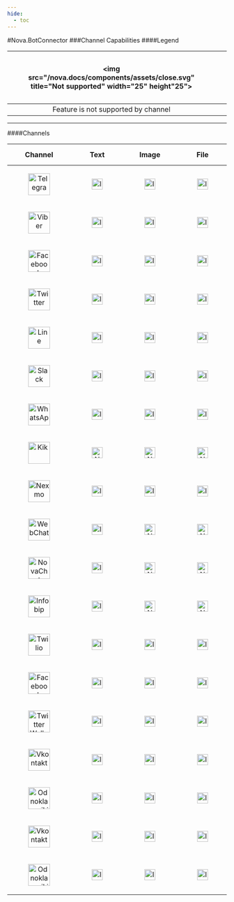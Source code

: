 ```yaml
---
hide:
  - toc
---
```


#Nova.BotConnector
###Channel Capabilities
####Legend

|<figure> <img src="/nova.docs/components/assets/close.svg" title="Not supported" width="25" height"25"> </a> </figure> |<figure> <img src="/nova.docs/components/assets/check.svg" title="Implemented" width="25" height"25"> </a> </figure> |<figure> <img src="/nova.docs/components/assets/dash.svg" title="Not implemented" width="25" height"25"> </a> </figure> |
|:---:                              |:---:                                  |:---:                                          |
|Feature is not supported by channel|Feature is implemented in the component|Feature is not yet implemented in the component|

***

####Channels
<table>
  <thead>
  <tr>
    <th align="center">Channel</th>
	<th align="center">Text</th>
    <th align="center">Image</th>
    <th align="center">File</th>
    <th align="center">Emoji</th>
    <th align="center">Typing</th>
    <th align="center">Quick Replies</th>
    <th align="center">Card</th>
    <th align="center">Button List</th>
    <th align="center">Button Grid</th>
    <th align="center">Carousel</th>
  </tr>
  </thead>
  <tbody>
  <tr>
	<td align="center"><figure> <a href="botconnector/telegramconnector.html"> <img src="/nova.docs/components/assets/telegram.svg" title="Telegram" width="50" height"50"> </a> </figure> </td>
	<td align="center"><figure> <a href="botconnector/telegramconnector.html#text"> <img src="/nova.docs/components/assets/check.svg" title="Implemented" width="25" height"25"> </a> </figure> </td>
	<td align="center"><figure> <a href="botconnector/telegramconnector.html#pictures"> <img src="/nova.docs/components/assets/check.svg" title="Implemented" width="25" height"25"> </a> </figure> </td>
	<td align="center"><figure> <a href="botconnector/telegramconnector.html#files"> <img src="/nova.docs/components/assets/check.svg" title="Implemented" width="25" height"25"> </a> </figure> </td>
	<td align="center"><figure> <a href="botconnector/telegramconnector.html#emoji"> <img src="/nova.docs/components/assets/check.svg" title="Implemented" width="25" height"25"> </a> </figure> </td>
	<td align="center"><figure> <a href="botconnector/telegramconnector.html#typing"> <img src="/nova.docs/components/assets/check.svg" title="Implemented" width="25" height"25"> </a> </figure> </td>
	<td align="center"><figure> <a href="botconnector/telegramconnector.html#quick-replies"> <img src="/nova.docs/components/assets/check.svg" title="Implemented" width="25" height"25"> </a> </figure> </td>
	<td align="center"><figure> <a href="botconnector/telegramconnector.html#card"> <img src="/nova.docs/components/assets/check.svg" title="Implemented" width="25" height"25"> </a> </figure> </td>
	<td align="center"><figure> <a href="botconnector/telegramconnector.html#button-list"> <img src="/nova.docs/components/assets/check.svg" title="Implemented" width="25" height"25"> </a> </figure> </td>
	<td align="center"><figure> <a href="botconnector/telegramconnector.html#button-grid"> <img src="/nova.docs/components/assets/check.svg" title="Implemented" width="25" height"25"> </a> </figure> </td>
	<td align="center"><figure> <a href="botconnector/telegramconnector.html#carousel"> <img src="/nova.docs/components/assets/check.svg" title="Implemented" width="25" height"25"> </a> </figure> </td>
  </tr>
  <tr>
	<td align="center"><figure> <a href="botconnector/viberconnector.html"> <img src="/nova.docs/components/assets/viber.svg" title="Viber" width="50" height"50"> </a> </figure>                           </td>
	<td align="center"><figure> <a href="botconnector/telegramconnector.html#text"> <img src="/nova.docs/components/assets/check.svg" title="Implemented" width="25" height"25"> </a> </figure> </td>
	<td align="center"><figure> <a href="botconnector/telegramconnector.html#pictures"> <img src="/nova.docs/components/assets/check.svg" title="Implemented" width="25" height"25"> </a> </figure> </td>
	<td align="center"><figure> <a href="botconnector/telegramconnector.html#files"> <img src="/nova.docs/components/assets/check.svg" title="Implemented" width="25" height"25"> </a> </figure> </td>
	<td align="center"><figure> <a href="botconnector/telegramconnector.html#emoji"> <img src="/nova.docs/components/assets/check.svg" title="Implemented" width="25" height"25"> </a> </figure> </td>
	<td align="center"><figure> <a href="botconnector/telegramconnector.html#typing"> <img src="/nova.docs/components/assets/check.svg" title="Implemented" width="25" height"25"> </a> </figure> </td>
	<td align="center"><figure> <a href="botconnector/telegramconnector.html#quick-replies"> <img src="/nova.docs/components/assets/check.svg" title="Implemented" width="25" height"25"> </a> </figure> </td>
	<td align="center"><figure> <a href="botconnector/telegramconnector.html#card"> <img src="/nova.docs/components/assets/check.svg" title="Implemented" width="25" height"25"> </a> </figure> </td>
	<td align="center"><figure> <a href="botconnector/telegramconnector.html#button-list"> <img src="/nova.docs/components/assets/check.svg" title="Implemented" width="25" height"25"> </a> </figure> </td>
	<td align="center"><figure> <a href="botconnector/telegramconnector.html#button-grid"> <img src="/nova.docs/components/assets/check.svg" title="Implemented" width="25" height"25"> </a> </figure> </td>
	<td align="center"><figure> <a href="botconnector/telegramconnector.html#carousel"> <img src="/nova.docs/components/assets/check.svg" title="Implemented" width="25" height"25"> </a> </figure> </td>
  </tr>
  <tr>
	<td align="center"><figure> <a href="botconnector/fbconnector.html"> <img src="/nova.docs/components/assets/fbmesseger.svg" title="Facebook Messeger" width="50" height"50"> </a> </figure>             </td>
	<td align="center"><figure> <a href="botconnector/telegramconnector.html#text"> <img src="/nova.docs/components/assets/check.svg" title="Implemented" width="25" height"25"> </a> </figure> </td>
	<td align="center"><figure> <a href="botconnector/telegramconnector.html#pictures"> <img src="/nova.docs/components/assets/check.svg" title="Implemented" width="25" height"25"> </a> </figure> </td>
	<td align="center"><figure> <a href="botconnector/telegramconnector.html#files"> <img src="/nova.docs/components/assets/check.svg" title="Implemented" width="25" height"25"> </a> </figure> </td>
	<td align="center"><figure> <a href="botconnector/telegramconnector.html#emoji"> <img src="/nova.docs/components/assets/check.svg" title="Implemented" width="25" height"25"> </a> </figure> </td>
	<td align="center"><figure> <a href="botconnector/telegramconnector.html#typing"> <img src="/nova.docs/components/assets/check.svg" title="Implemented" width="25" height"25"> </a> </figure> </td>
	<td align="center"><figure> <a href="botconnector/telegramconnector.html#quick-replies"> <img src="/nova.docs/components/assets/check.svg" title="Implemented" width="25" height"25"> </a> </figure> </td>
	<td align="center"><figure> <a href="botconnector/telegramconnector.html#card"> <img src="/nova.docs/components/assets/check.svg" title="Implemented" width="25" height"25"> </a> </figure> </td>
	<td align="center"><figure> <a href="botconnector/telegramconnector.html#button-list"> <img src="/nova.docs/components/assets/check.svg" title="Implemented" width="25" height"25"> </a> </figure> </td>
	<td align="center"><figure> <a href="botconnector/telegramconnector.html#button-grid"> <img src="/nova.docs/components/assets/check.svg" title="Implemented" width="25" height"25"> </a> </figure> </td>
	<td align="center"><figure> <a href="botconnector/telegramconnector.html#carousel"> <img src="/nova.docs/components/assets/check.svg" title="Implemented" width="25" height"25"> </a> </figure> </td>
  </tr>
  <tr>
	<td align="center"><figure> <a href="botconnector/twitterconnector.html"> <img src="/nova.docs/components/assets/twitter.svg" title="Twitter" width="50" height"50"> </a> </figure>                     </td>
	<td align="center"><figure> <a href="botconnector/telegramconnector.html#text"> <img src="/nova.docs/components/assets/check.svg" title="Implemented" width="25" height"25"> </a> </figure> </td>
	<td align="center"><figure> <a href="botconnector/telegramconnector.html#pictures"> <img src="/nova.docs/components/assets/check.svg" title="Implemented" width="25" height"25"> </a> </figure> </td>
	<td align="center"><figure> <a href="botconnector/telegramconnector.html#files"> <img src="/nova.docs/components/assets/check.svg" title="Implemented" width="25" height"25"> </a> </figure> </td>
	<td align="center"><figure> <a href="botconnector/telegramconnector.html#emoji"> <img src="/nova.docs/components/assets/check.svg" title="Implemented" width="25" height"25"> </a> </figure> </td>
	<td align="center"><figure> <img src="/nova.docs/components/assets/dash.svg" title="Not implemented" width="25" height"25"> </a> </figure> </td>
	<td align="center"><figure> <a href="botconnector/telegramconnector.html#quick-replies"> <img src="/nova.docs/components/assets/check.svg" title="Implemented" width="25" height"25"> </a> </figure> </td>
	<td align="center"><figure> <a href="botconnector/telegramconnector.html#card"> <img src="/nova.docs/components/assets/check.svg" title="Implemented" width="25" height"25"> </a> </figure> </td>
	<td align="center"><figure> <a href="botconnector/telegramconnector.html#button-list"> <img src="/nova.docs/components/assets/check.svg" title="Implemented" width="25" height"25"> </a> </figure> </td>
	<td align="center"><figure> <a href="botconnector/telegramconnector.html#button-grid"> <img src="/nova.docs/components/assets/check.svg" title="Implemented" width="25" height"25"> </a> </figure> </td>
	<td align="center"><figure> <a href="botconnector/telegramconnector.html#carousel"> <img src="/nova.docs/components/assets/check.svg" title="Implemented" width="25" height"25"> </a> </figure> </td>
  </tr>
  <tr>
	<td align="center"><figure> <a href="botconnector/lineconnector.html"> <img src="/nova.docs/components/assets/line.svg" title="Line" width="50" height"50"> </a> </figure>                              </td>
	<td align="center"><figure> <a href="botconnector/telegramconnector.html#text"> <img src="/nova.docs/components/assets/check.svg" title="Implemented" width="25" height"25"> </a> </figure> </td>
	<td align="center"><figure> <a href="botconnector/telegramconnector.html#pictures"> <img src="/nova.docs/components/assets/check.svg" title="Implemented" width="25" height"25"> </a> </figure> </td>
	<td align="center"><figure> <a href="botconnector/telegramconnector.html#files"> <img src="/nova.docs/components/assets/check.svg" title="Implemented" width="25" height"25"> </a> </figure> </td>
	<td align="center"><figure> <a href="botconnector/telegramconnector.html#emoji"> <img src="/nova.docs/components/assets/check.svg" title="Implemented" width="25" height"25"> </a> </figure> </td>
	<td align="center"><figure> <img src="/nova.docs/components/assets/dash.svg" title="Not implemented" width="25" height"25"> </a> </figure> </td>
	<td align="center"><figure> <a href="botconnector/telegramconnector.html#quick-replies"> <img src="/nova.docs/components/assets/check.svg" title="Implemented" width="25" height"25"> </a> </figure> </td>
	<td align="center"><figure> <a href="botconnector/telegramconnector.html#card"> <img src="/nova.docs/components/assets/check.svg" title="Implemented" width="25" height"25"> </a> </figure> </td>
	<td align="center"><figure> <a href="botconnector/telegramconnector.html#button-list"> <img src="/nova.docs/components/assets/check.svg" title="Implemented" width="25" height"25"> </a> </figure> </td>
	<td align="center"><figure> <a href="botconnector/telegramconnector.html#button-grid"> <img src="/nova.docs/components/assets/check.svg" title="Implemented" width="25" height"25"> </a> </figure> </td>
	<td align="center"><figure> <a href="botconnector/telegramconnector.html#carousel"> <img src="/nova.docs/components/assets/check.svg" title="Implemented" width="25" height"25"> </a> </figure> </td>
  </tr>
  <tr>
	<td align="center"><figure> <a href="botconnector/slackconnector.html"> <img src="/nova.docs/components/assets/slack.png" title="Slack" width="50" height"50"> </a> </figure>                           </td>
	<td align="center"><figure> <a href="botconnector/telegramconnector.html#text"> <img src="/nova.docs/components/assets/check.svg" title="Implemented" width="25" height"25"> </a> </figure> </td>
	<td align="center"><figure> <a href="botconnector/telegramconnector.html#pictures"> <img src="/nova.docs/components/assets/check.svg" title="Implemented" width="25" height"25"> </a> </figure> </td>
	<td align="center"><figure> <a href="botconnector/telegramconnector.html#files"> <img src="/nova.docs/components/assets/check.svg" title="Implemented" width="25" height"25"> </a> </figure> </td>
	<td align="center"><figure> <a href="botconnector/telegramconnector.html#emoji"> <img src="/nova.docs/components/assets/check.svg" title="Implemented" width="25" height"25"> </a> </figure> </td>
	<td align="center"><figure> <img src="/nova.docs/components/assets/dash.svg" title="Not implemented" width="25" height"25"> </a> </figure> </td>
	<td align="center"><figure> <a href="botconnector/telegramconnector.html#quick-replies"> <img src="/nova.docs/components/assets/check.svg" title="Implemented" width="25" height"25"> </a> </figure> </td>
	<td align="center"><figure> <a href="botconnector/telegramconnector.html#card"> <img src="/nova.docs/components/assets/check.svg" title="Implemented" width="25" height"25"> </a> </figure> </td>
	<td align="center"><figure> <a href="botconnector/telegramconnector.html#button-list"> <img src="/nova.docs/components/assets/check.svg" title="Implemented" width="25" height"25"> </a> </figure> </td>
	<td align="center"><figure> <a href="botconnector/telegramconnector.html#button-grid"> <img src="/nova.docs/components/assets/check.svg" title="Implemented" width="25" height"25"> </a> </figure> </td>
	<td align="center"><figure> <a href="botconnector/telegramconnector.html#carousel"> <img src="/nova.docs/components/assets/check.svg" title="Implemented" width="25" height"25"> </a> </figure> </td>
  </tr>
  <tr>
	<td align="center"><figure> <a href="botconnector/whatsappconnector.html"> <img src="/nova.docs/components/assets/whatsapp.svg" title="WhatsApp" width="50" height"50"> </a> </figure>                  </td>
	<td align="center"><figure> <a href="botconnector/telegramconnector.html#text"> <img src="/nova.docs/components/assets/check.svg" title="Implemented" width="25" height"25"> </a> </figure> </td>
	<td align="center"><figure> <a href="botconnector/telegramconnector.html#pictures"> <img src="/nova.docs/components/assets/check.svg" title="Implemented" width="25" height"25"> </a> </figure> </td>
	<td align="center"><figure> <a href="botconnector/telegramconnector.html#files"> <img src="/nova.docs/components/assets/check.svg" title="Implemented" width="25" height"25"> </a> </figure> </td>
	<td align="center"><figure> <a href="botconnector/telegramconnector.html#emoji"> <img src="/nova.docs/components/assets/check.svg" title="Implemented" width="25" height"25"> </a> </figure> </td>
	<td align="center"><figure> <img src="/nova.docs/components/assets/dash.svg" title="Not implemented" width="25" height"25"> </a> </figure> </td>
	<td align="center"><figure> <a href="botconnector/telegramconnector.html#quick-replies"> <img src="/nova.docs/components/assets/check.svg" title="Implemented" width="25" height"25"> </a> </figure> </td>
	<td align="center"><figure> <img src="/nova.docs/components/assets/close.svg" title="Not supported" width="25" height"25"> </a> </figure> </td>
	<td align="center"><figure> <img src="/nova.docs/components/assets/close.svg" title="Not supported" width="25" height"25"> </a> </figure> </td>
	<td align="center"><figure> <img src="/nova.docs/components/assets/close.svg" title="Not supported" width="25" height"25"> </a> </figure> </td>
	<td align="center"><figure> <img src="/nova.docs/components/assets/close.svg" title="Not supported" width="25" height"25"> </a> </figure> </td>
  </tr>
  <tr>
	<td align="center"><figure> <a href="botconnector/kikconnector.html"> <img src="/nova.docs/components/assets/kik.svg" title="Kik" width="50" height"50"> </a> </figure>                                 </td>
	<td align="center"><figure> <img src="/nova.docs/components/assets/dash.svg" title="Not implemented" width="25" height"25"> </a> </figure> </td>
	<td align="center"><figure> <img src="/nova.docs/components/assets/dash.svg" title="Not implemented" width="25" height"25"> </a> </figure> </td>
	<td align="center"><figure> <img src="/nova.docs/components/assets/dash.svg" title="Not implemented" width="25" height"25"> </a> </figure> </td>
	<td align="center"><figure> <img src="/nova.docs/components/assets/dash.svg" title="Not implemented" width="25" height"25"> </a> </figure> </td>
	<td align="center"><figure> <img src="/nova.docs/components/assets/dash.svg" title="Not implemented" width="25" height"25"> </a> </figure> </td>
	<td align="center"><figure> <img src="/nova.docs/components/assets/dash.svg" title="Not implemented" width="25" height"25"> </a> </figure> </td>
	<td align="center"><figure> <img src="/nova.docs/components/assets/dash.svg" title="Not implemented" width="25" height"25"> </a> </figure> </td>
	<td align="center"><figure> <img src="/nova.docs/components/assets/dash.svg" title="Not implemented" width="25" height"25"> </a> </figure> </td>
	<td align="center"><figure> <img src="/nova.docs/components/assets/dash.svg" title="Not implemented" width="25" height"25"> </a> </figure> </td>
	<td align="center"><figure> <img src="/nova.docs/components/assets/dash.svg" title="Not implemented" width="25" height"25"> </a> </figure> </td>
  </tr>
  <tr>
	<td align="center"><figure> <a href="botconnector/nexmoconnector.html"> <img src="/nova.docs/components/assets/nexmo.jpg" title="Nexmo" width="50" height"50"> </a> </figure>                           </td>
	<td align="center"><figure> <a href="botconnector/telegramconnector.html#text"> <img src="/nova.docs/components/assets/check.svg" title="Implemented" width="25" height"25"> </a> </figure> </td>
	<td align="center"><figure> <a href="botconnector/telegramconnector.html#pictures"> <img src="/nova.docs/components/assets/check.svg" title="Implemented" width="25" height"25"> </a> </figure> </td>
	<td align="center"><figure> <a href="botconnector/telegramconnector.html#files"> <img src="/nova.docs/components/assets/check.svg" title="Implemented" width="25" height"25"> </a> </figure> </td>
	<td align="center"><figure> <a href="botconnector/telegramconnector.html#emoji"> <img src="/nova.docs/components/assets/check.svg" title="Implemented" width="25" height"25"> </a> </figure> </td>
	<td align="center"><figure> <img src="/nova.docs/components/assets/dash.svg" title="Not implemented" width="25" height"25"> </a> </figure> </td>
	<td align="center"><figure> <a href="botconnector/telegramconnector.html#quick-replies"> <img src="/nova.docs/components/assets/check.svg" title="Implemented" width="25" height"25"> </a> </figure> </td>
	<td align="center"><figure> <img src="/nova.docs/components/assets/close.svg" title="Not supported" width="25" height"25"> </a> </figure> </td>
	<td align="center"><figure> <img src="/nova.docs/components/assets/close.svg" title="Not supported" width="25" height"25"> </a> </figure> </td>
	<td align="center"><figure> <img src="/nova.docs/components/assets/close.svg" title="Not supported" width="25" height"25"> </a> </figure> </td>
	<td align="center"><figure> <img src="/nova.docs/components/assets/close.svg" title="Not supported" width="25" height"25"> </a> </figure> </td>
  </tr>
  <tr>
	<td align="center"><figure> <a href="botconnector/webchatconnector.html"> <img src="/nova.docs/components/assets/webchat.jpg" title="WebChat" width="50" height"50"> </a> </figure>                     </td>
	<td align="center"><figure> <a href="botconnector/telegramconnector.html#text"> <img src="/nova.docs/components/assets/check.svg" title="Implemented" width="25" height"25"> </a> </figure> </td>
	<td align="center"><figure> <img src="/nova.docs/components/assets/dash.svg" title="Not implemented" width="25" height"25"> </a> </figure> </td>
	<td align="center"><figure> <img src="/nova.docs/components/assets/dash.svg" title="Not implemented" width="25" height"25"> </a> </figure> </td>
	<td align="center"><figure> <img src="/nova.docs/components/assets/dash.svg" title="Not implemented" width="25" height"25"> </a> </figure> </td>
	<td align="center"><figure> <img src="/nova.docs/components/assets/dash.svg" title="Not implemented" width="25" height"25"> </a> </figure> </td>
	<td align="center"><figure> <a href="botconnector/telegramconnector.html#quick-replies"> <img src="/nova.docs/components/assets/check.svg" title="Implemented" width="25" height"25"> </a> </figure> </td>
	<td align="center"><figure> <a href="botconnector/telegramconnector.html#card"> <img src="/nova.docs/components/assets/check.svg" title="Implemented" width="25" height"25"> </a> </figure> </td>
	<td align="center"><figure> <img src="/nova.docs/components/assets/dash.svg" title="Not implemented" width="25" height"25"> </a> </figure> </td>
	<td align="center"><figure> <img src="/nova.docs/components/assets/dash.svg" title="Not implemented" width="25" height"25"> </a> </figure> </td>
	<td align="center"><figure> <a href="botconnector/telegramconnector.html#carousel"> <img src="/nova.docs/components/assets/check.svg" title="Implemented" width="25" height"25"> </a> </figure> </td>
  </tr>
  <tr>
	<td align="center"><figure> <a href="botconnector/novachatsconnector.html"> <img src="/nova.docs/components/assets/novachats.svg" title="NovaChats" width="50" height"200"> </a> </figure>               </td>
	<td align="center"><figure> <a href="botconnector/telegramconnector.html#text"> <img src="/nova.docs/components/assets/check.svg" title="Implemented" width="25" height"25"> </a> </figure> </td>
	<td align="center"><figure> <img src="/nova.docs/components/assets/dash.svg" title="Not implemented" width="25" height"25"> </a> </figure> </td>
	<td align="center"><figure> <img src="/nova.docs/components/assets/dash.svg" title="Not implemented" width="25" height"25"> </a> </figure> </td>
	<td align="center"><figure> <img src="/nova.docs/components/assets/dash.svg" title="Not implemented" width="25" height"25"> </a> </figure> </td>
	<td align="center"><figure> <img src="/nova.docs/components/assets/dash.svg" title="Not implemented" width="25" height"25"> </a> </figure> </td>
	<td align="center"><figure> <a href="botconnector/telegramconnector.html#quick-replies"> <img src="/nova.docs/components/assets/check.svg" title="Implemented" width="25" height"25"> </a> </figure> </td>
	<td align="center"><figure> <img src="/nova.docs/components/assets/dash.svg" title="Not implemented" width="25" height"25"> </a> </figure> </td>
	<td align="center"><figure> <img src="/nova.docs/components/assets/close.svg" title="Not supported" width="25" height"25"> </a> </figure> </td>
	<td align="center"><figure> <img src="/nova.docs/components/assets/close.svg" title="Not supported" width="25" height"25"> </a> </figure> </td>
	<td align="center"><figure> <img src="/nova.docs/components/assets/dash.svg" title="Not implemented" width="25" height"25"> </a> </figure> </td>
  </tr>
  <tr>
	<td align="center"><figure> <a href="botconnector/infobipconnector.html"> <img src="/nova.docs/components/assets/infobip.png" title="Infobip" width="50" height"50"> </a> </figure>                     </td>
	<td align="center"><figure> <a href="botconnector/telegramconnector.html#text"> <img src="/nova.docs/components/assets/check.svg" title="Implemented" width="25" height"25"> </a> </figure> </td>
	<td align="center"><figure> <img src="/nova.docs/components/assets/dash.svg" title="Not implemented" width="25" height"25"> </a> </figure> </td>
	<td align="center"><figure> <img src="/nova.docs/components/assets/dash.svg" title="Not implemented" width="25" height"25"> </a> </figure> </td>
	<td align="center"><figure> <img src="/nova.docs/components/assets/dash.svg" title="Not implemented" width="25" height"25"> </a> </figure> </td>
	<td align="center"><figure> <img src="/nova.docs/components/assets/dash.svg" title="Not implemented" width="25" height"25"> </a> </figure> </td>
	<td align="center"><figure> <a href="botconnector/telegramconnector.html#quick-replies"> <img src="/nova.docs/components/assets/check.svg" title="Implemented" width="25" height"25"> </a> </figure> </td>
	<td align="center"><figure> <img src="/nova.docs/components/assets/dash.svg" title="Not implemented" width="25" height"25"> </a> </figure> </td>
	<td align="center"><figure> <img src="/nova.docs/components/assets/dash.svg" title="Not implemented" width="25" height"25"> </a> </figure> </td>
	<td align="center"><figure> <img src="/nova.docs/components/assets/dash.svg" title="Not implemented" width="25" height"25"> </a> </figure> </td>
	<td align="center"><figure> <img src="/nova.docs/components/assets/dash.svg" title="Not implemented" width="25" height"25"> </a> </figure> </td>
  </tr>
  <tr>
	<td align="center"><figure> <a href="botconnector/twilioconnector.html"> <img src="/nova.docs/components/assets/twilio.png" title="Twilio" width="50" height"50"> </a> </figure>                        </td>
	<td align="center"><figure> <a href="botconnector/telegramconnector.html#text"> <img src="/nova.docs/components/assets/check.svg" title="Implemented" width="25" height"25"> </a> </figure> </td>
	<td align="center"><figure> <a href="botconnector/telegramconnector.html#pictures"> <img src="/nova.docs/components/assets/check.svg" title="Implemented" width="25" height"25"> </a> </figure> </td>
	<td align="center"><figure> <a href="botconnector/telegramconnector.html#files"> <img src="/nova.docs/components/assets/check.svg" title="Implemented" width="25" height"25"> </a> </figure> </td>
	<td align="center"><figure> <a href="botconnector/telegramconnector.html#emoji"> <img src="/nova.docs/components/assets/check.svg" title="Implemented" width="25" height"25"> </a> </figure> </td>
	<td align="center"><figure> <img src="/nova.docs/components/assets/dash.svg" title="Not implemented" width="25" height"25"> </a> </figure> </td>
	<td align="center"><figure> <img src="/nova.docs/components/assets/dash.svg" title="Not implemented" width="25" height"25"> </a> </figure> </td>
	<td align="center"><figure> <img src="/nova.docs/components/assets/close.svg" title="Not supported" width="25" height"25"> </a> </figure> </td>
	<td align="center"><figure> <img src="/nova.docs/components/assets/close.svg" title="Not supported" width="25" height"25"> </a> </figure> </td>
	<td align="center"><figure> <img src="/nova.docs/components/assets/close.svg" title="Not supported" width="25" height"25"> </a> </figure> </td>
	<td align="center"><figure> <img src="/nova.docs/components/assets/close.svg" title="Not supported" width="25" height"25"> </a> </figure> </td>
  </tr>
  <tr>
	<td align="center"><figure> <a href="botconnector/fbwpconnector.html"> <img src="/nova.docs/components/assets/fbwallpost.png" title="Facebook Wallposts" width="50" height"50"> </a> </figure>          </td>
	<td align="center"><figure> <a href="botconnector/telegramconnector.html#text"> <img src="/nova.docs/components/assets/check.svg" title="Implemented" width="25" height"25"> </a> </figure> </td>
	<td align="center"><figure> <a href="botconnector/telegramconnector.html#pictures"> <img src="/nova.docs/components/assets/check.svg" title="Implemented" width="25" height"25"> </a> </figure> </td>
	<td align="center"><figure> <a href="botconnector/telegramconnector.html#files"> <img src="/nova.docs/components/assets/check.svg" title="Implemented" width="25" height"25"> </a> </figure> </td>
	<td align="center"><figure> <a href="botconnector/telegramconnector.html#emoji"> <img src="/nova.docs/components/assets/check.svg" title="Implemented" width="25" height"25"> </a> </figure> </td>
	<td align="center"><figure> <img src="/nova.docs/components/assets/close.svg" title="Not supported" width="25" height"25"> </a> </figure> </td>
	<td align="center"><figure> <img src="/nova.docs/components/assets/close.svg" title="Not supported" width="25" height"25"> </a> </figure> </td>
	<td align="center"><figure> <img src="/nova.docs/components/assets/close.svg" title="Not supported" width="25" height"25"> </a> </figure> </td>
	<td align="center"><figure> <img src="/nova.docs/components/assets/close.svg" title="Not supported" width="25" height"25"> </a> </figure> </td>
	<td align="center"><figure> <img src="/nova.docs/components/assets/close.svg" title="Not supported" width="25" height"25"> </a> </figure> </td>
	<td align="center"><figure> <img src="/nova.docs/components/assets/close.svg" title="Not supported" width="25" height"25"> </a> </figure> </td>
  </tr>
  <tr>
	<td align="center"><figure> <a href="botconnector/twitterwpconnector.html"> <img src="/nova.docs/components/assets/twitterwallpost.png" title="Twitter Wallposts" width="50" height"50"> </a> </figure> </td>
	<td align="center"><figure> <a href="botconnector/telegramconnector.html#text"> <img src="/nova.docs/components/assets/check.svg" title="Implemented" width="25" height"25"> </a> </figure> </td>
	<td align="center"><figure> <a href="botconnector/telegramconnector.html#pictures"> <img src="/nova.docs/components/assets/check.svg" title="Implemented" width="25" height"25"> </a> </figure> </td>
	<td align="center"><figure> <a href="botconnector/telegramconnector.html#files"> <img src="/nova.docs/components/assets/check.svg" title="Implemented" width="25" height"25"> </a> </figure> </td>
	<td align="center"><figure> <a href="botconnector/telegramconnector.html#emoji"> <img src="/nova.docs/components/assets/check.svg" title="Implemented" width="25" height"25"> </a> </figure> </td>
	<td align="center"><figure> <img src="/nova.docs/components/assets/close.svg" title="Not supported" width="25" height"25"> </a> </figure> </td>
	<td align="center"><figure> <img src="/nova.docs/components/assets/close.svg" title="Not supported" width="25" height"25"> </a> </figure> </td>
	<td align="center"><figure> <img src="/nova.docs/components/assets/close.svg" title="Not supported" width="25" height"25"> </a> </figure> </td>
	<td align="center"><figure> <img src="/nova.docs/components/assets/close.svg" title="Not supported" width="25" height"25"> </a> </figure> </td>
	<td align="center"><figure> <img src="/nova.docs/components/assets/close.svg" title="Not supported" width="25" height"25"> </a> </figure> </td>
	<td align="center"><figure> <img src="/nova.docs/components/assets/close.svg" title="Not supported" width="25" height"25"> </a> </figure> </td>
  </tr>
  <tr>
	<td align="center"><figure> <a href="botconnector/vkconnector.html"> <img src="/nova.docs/components/assets/vk.svg" title="Vkontakte" width="50" height"50"> </a> </figure>                             </td>
	<td align="center"><figure> <a href="botconnector/telegramconnector.html#text"> <img src="/nova.docs/components/assets/check.svg" title="Implemented" width="25" height"25"> </a> </figure> </td>
	<td align="center"><figure> <a href="botconnector/telegramconnector.html#pictures"> <img src="/nova.docs/components/assets/check.svg" title="Implemented" width="25" height"25"> </a> </figure> </td>
	<td align="center"><figure> <a href="botconnector/telegramconnector.html#files"> <img src="/nova.docs/components/assets/check.svg" title="Implemented" width="25" height"25"> </a> </figure> </td>
	<td align="center"><figure> <a href="botconnector/telegramconnector.html#emoji"> <img src="/nova.docs/components/assets/check.svg" title="Implemented" width="25" height"25"> </a> </figure> </td>
	<td align="center"><figure> <img src="/nova.docs/components/assets/dash.svg" title="Not implemented" width="25" height"25"> </a> </figure> </td>
	<td align="center"><figure> <a href="botconnector/telegramconnector.html#quick-replies"> <img src="/nova.docs/components/assets/check.svg" title="Implemented" width="25" height"25"> </a> </figure> </td>
	<td align="center"><figure> <a href="botconnector/telegramconnector.html#card"> <img src="/nova.docs/components/assets/check.svg" title="Implemented" width="25" height"25"> </a> </figure> </td>
	<td align="center"><figure> <a href="botconnector/telegramconnector.html#button-list"> <img src="/nova.docs/components/assets/check.svg" title="Implemented" width="25" height"25"> </a> </figure> </td>
	<td align="center"><figure> <a href="botconnector/telegramconnector.html#button-grid"> <img src="/nova.docs/components/assets/check.svg" title="Implemented" width="25" height"25"> </a> </figure> </td>
	<td align="center"><figure> <a href="botconnector/telegramconnector.html#carousel"> <img src="/nova.docs/components/assets/check.svg" title="Implemented" width="25" height"25"> </a> </figure> </td>
  </tr>
  <tr>
	<td align="center"><figure> <a href="botconnector/okconnector.html"> <img src="/nova.docs/components/assets/ok.svg" title="Odnoklassniki" width="50" height"50"> </a> </figure>                         </td>
	<td align="center"><figure> <a href="botconnector/telegramconnector.html#text"> <img src="/nova.docs/components/assets/check.svg" title="Implemented" width="25" height"25"> </a> </figure> </td>
	<td align="center"><figure> <a href="botconnector/telegramconnector.html#pictures"> <img src="/nova.docs/components/assets/check.svg" title="Implemented" width="25" height"25"> </a> </figure> </td>
	<td align="center"><figure> <a href="botconnector/telegramconnector.html#files"> <img src="/nova.docs/components/assets/check.svg" title="Implemented" width="25" height"25"> </a> </figure> </td>
	<td align="center"><figure> <a href="botconnector/telegramconnector.html#emoji"> <img src="/nova.docs/components/assets/check.svg" title="Implemented" width="25" height"25"> </a> </figure> </td>
	<td align="center"><figure> <img src="/nova.docs/components/assets/dash.svg" title="Not implemented" width="25" height"25"> </a> </figure> </td>
	<td align="center"><figure> <a href="botconnector/telegramconnector.html#quick-replies"> <img src="/nova.docs/components/assets/check.svg" title="Implemented" width="25" height"25"> </a> </figure> </td>
	<td align="center"><figure> <a href="botconnector/telegramconnector.html#card"> <img src="/nova.docs/components/assets/check.svg" title="Implemented" width="25" height"25"> </a> </figure> </td>
	<td align="center"><figure> <a href="botconnector/telegramconnector.html#button-list"> <img src="/nova.docs/components/assets/check.svg" title="Implemented" width="25" height"25"> </a> </figure> </td>
	<td align="center"><figure> <a href="botconnector/telegramconnector.html#button-grid"> <img src="/nova.docs/components/assets/check.svg" title="Implemented" width="25" height"25"> </a> </figure> </td>
	<td align="center"><figure> <a href="botconnector/telegramconnector.html#carousel"> <img src="/nova.docs/components/assets/check.svg" title="Implemented" width="25" height"25"> </a> </figure> </td>
  </tr>
  <tr>
	<td align="center"><figure> <a href="botconnector/vkwpconnector.html"> <img src="/nova.docs/components/assets/vkwallpost.jpg" title="Vkontakte Wallposts" width="50" height"50"> </a> </figure>         </td>
	<td align="center"><figure> <a href="botconnector/telegramconnector.html#telegram"> <img src="/nova.docs/components/assets/check.svg" title="Implemented" width="25" height"25"> </a> </figure> </td>
	<td align="center"><figure> <a href="botconnector/telegramconnector.html#pictures"> <img src="/nova.docs/components/assets/check.svg" title="Implemented" width="25" height"25"> </a> </figure> </td>
	<td align="center"><figure> <a href="botconnector/telegramconnector.html#files"> <img src="/nova.docs/components/assets/check.svg" title="Implemented" width="25" height"25"> </a> </figure> </td>
	<td align="center"><figure> <a href="botconnector/telegramconnector.html#emoji"> <img src="/nova.docs/components/assets/check.svg" title="Implemented" width="25" height"25"> </a> </figure> </td>
	<td align="center"><figure> <img src="/nova.docs/components/assets/close.svg" title="Not supported" width="25" height"25"> </a> </figure> </td>
	<td align="center"><figure> <img src="/nova.docs/components/assets/close.svg" title="Not supported" width="25" height"25"> </a> </figure> </td>
	<td align="center"><figure> <img src="/nova.docs/components/assets/close.svg" title="Not supported" width="25" height"25"> </a> </figure> </td>
	<td align="center"><figure> <img src="/nova.docs/components/assets/close.svg" title="Not supported" width="25" height"25"> </a> </figure> </td>
	<td align="center"><figure> <img src="/nova.docs/components/assets/close.svg" title="Not supported" width="25" height"25"> </a> </figure> </td>
	<td align="center"><figure> <img src="/nova.docs/components/assets/close.svg" title="Not supported" width="25" height"25"> </a> </figure> </td>
  </tr>
  <tr>
	<td align="center"><figure> <a href="botconnector/okwpconnector.html"> <img src="/nova.docs/components/assets/okwallpost.png" title="Odnoklassniki Wallposts" width="50" height"50"> </a> </figure>     </td>
	<td align="center"><figure> <a href="botconnector/telegramconnector.html#text"> <img src="/nova.docs/components/assets/check.svg" title="Implemented" width="25" height"25"> </a> </figure> </td>
	<td align="center"><figure> <a href="botconnector/telegramconnector.html#pictures"> <img src="/nova.docs/components/assets/check.svg" title="Implemented" width="25" height"25"> </a> </figure> </td>
	<td align="center"><figure> <a href="botconnector/telegramconnector.html#files"> <img src="/nova.docs/components/assets/check.svg" title="Implemented" width="25" height"25"> </a> </figure> </td>
	<td align="center"><figure> <a href="botconnector/telegramconnector.html#emoji"> <img src="/nova.docs/components/assets/check.svg" title="Implemented" width="25" height"25"> </a> </figure> </td>
	<td align="center"><figure> <img src="/nova.docs/components/assets/close.svg" title="Not supported" width="25" height"25"> </a> </figure> </td>
	<td align="center"><figure> <img src="/nova.docs/components/assets/close.svg" title="Not supported" width="25" height"25"> </a> </figure> </td>
	<td align="center"><figure> <img src="/nova.docs/components/assets/close.svg" title="Not supported" width="25" height"25"> </a> </figure> </td>
	<td align="center"><figure> <img src="/nova.docs/components/assets/close.svg" title="Not supported" width="25" height"25"> </a> </figure> </td>
	<td align="center"><figure> <img src="/nova.docs/components/assets/close.svg" title="Not supported" width="25" height"25"> </a> </figure> </td>
	<td align="center"><figure> <img src="/nova.docs/components/assets/close.svg" title="Not supported" width="25" height"25"> </a> </figure> </td>
  </tr>
  </tbody>
</table>